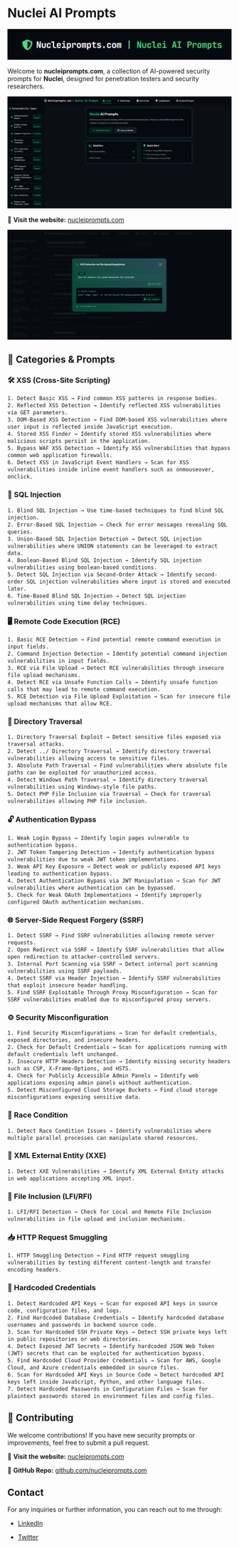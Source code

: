 
# Nuclei AI Prompts

  

![Logo](images/logo.png)

  

Welcome to **nucleiprompts.com**, a collection of AI-powered security prompts for **Nuclei**, designed for penetration testers and security researchers.

  

![Home](images/home.png)

  

🔗 **Visit the website:** [nucleiprompts.com](http://nucleiprompts.com)

  

![Prompt Example](images/prompt.png)

## 📌 Categories & Prompts

### 🛠 XSS (Cross-Site Scripting)

```
1. Detect Basic XSS → Find common XSS patterns in response bodies.
2. Reflected XSS Detection → Identify reflected XSS vulnerabilities via GET parameters.
3. DOM-Based XSS Detection → Find DOM-based XSS vulnerabilities where user input is reflected inside JavaScript execution.
4. Stored XSS Finder → Identify stored XSS vulnerabilities where malicious scripts persist in the application.
5. Bypass WAF XSS Detection → Identify XSS vulnerabilities that bypass common web application firewalls.
6. Detect XSS in JavaScript Event Handlers → Scan for XSS vulnerabilities inside inline event handlers such as onmouseover, onclick.
```

### 💾 SQL Injection

```
1. Blind SQL Injection → Use time-based techniques to find blind SQL injection.
2. Error-Based SQL Injection → Check for error messages revealing SQL queries.
3. Union-Based SQL Injection Detection → Detect SQL injection vulnerabilities where UNION statements can be leveraged to extract data.
4. Boolean-Based Blind SQL Injection → Identify SQL injection vulnerabilities using boolean-based conditions.
5. Detect SQL Injection via Second-Order Attack → Identify second-order SQL injection vulnerabilities where input is stored and executed later.
6. Time-Based Blind SQL Injection → Detect SQL injection vulnerabilities using time delay techniques.
```

### 🖥 Remote Code Execution (RCE)

```
1. Basic RCE Detection → Find potential remote command execution in input fields.
2. Command Injection Detection → Identify potential command injection vulnerabilities in input fields.
3. RCE via File Upload → Detect RCE vulnerabilities through insecure file upload mechanisms.
4. Detect RCE via Unsafe Function Calls → Identify unsafe function calls that may lead to remote command execution.
5. RCE Detection via File Upload Exploitation → Scan for insecure file upload mechanisms that allow RCE.
```

### 📂 Directory Traversal

```
1. Directory Traversal Exploit → Detect sensitive files exposed via traversal attacks.
2. Detect ../ Directory Traversal → Identify directory traversal vulnerabilities allowing access to sensitive files.
3. Absolute Path Traversal → Find vulnerabilities where absolute file paths can be exploited for unauthorized access.
4. Detect Windows Path Traversal → Identify directory traversal vulnerabilities using Windows-style file paths.
5. Detect PHP File Inclusion via Traversal → Check for traversal vulnerabilities allowing PHP file inclusion.
```

### 🔓 Authentication Bypass

```
1. Weak Login Bypass → Identify login pages vulnerable to authentication bypass.
2. JWT Token Tampering Detection → Identify authentication bypass vulnerabilities due to weak JWT token implementations.
3. Weak API Key Exposure → Detect weak or publicly exposed API keys leading to authentication bypass.
4. Detect Authentication Bypass via JWT Manipulation → Scan for JWT vulnerabilities where authentication can be bypassed.
5. Check for Weak OAuth Implementations → Identify improperly configured OAuth authentication mechanisms.
```

### 🌐 Server-Side Request Forgery (SSRF)

```
1. Detect SSRF → Find SSRF vulnerabilities allowing remote server requests.
2. Open Redirect via SSRF → Identify SSRF vulnerabilities that allow open redirection to attacker-controlled servers.
3. Internal Port Scanning via SSRF → Detect internal port scanning vulnerabilities using SSRF payloads.
4. Detect SSRF via Header Injection → Identify SSRF vulnerabilities that exploit insecure header handling.
5. Find SSRF Exploitable Through Proxy Misconfiguration → Scan for SSRF vulnerabilities enabled due to misconfigured proxy servers.
```

### ⚙️ Security Misconfiguration

```
1. Find Security Misconfigurations → Scan for default credentials, exposed directories, and insecure headers.
2. Check for Default Credentials → Scan for applications running with default credentials left unchanged.
3. Insecure HTTP Headers Detection → Identify missing security headers such as CSP, X-Frame-Options, and HSTS.
4. Check for Publicly Accessible Admin Panels → Identify web applications exposing admin panels without authentication.
5. Detect Misconfigured Cloud Storage Buckets → Find cloud storage misconfigurations exposing sensitive data.
```

### 🔀 Race Condition

```
1. Detect Race Condition Issues → Identify vulnerabilities where multiple parallel processes can manipulate shared resources.
```

### 📡 XML External Entity (XXE)

```
1. Detect XXE Vulnerabilities → Identify XML External Entity attacks in web applications accepting XML input.
```

### 📁 File Inclusion (LFI/RFI)

```
1. LFI/RFI Detection → Check for Local and Remote File Inclusion vulnerabilities in file upload and inclusion mechanisms.
```

### 📥 HTTP Request Smuggling

```
1. HTTP Smuggling Detection → Find HTTP request smuggling vulnerabilities by testing different content-length and transfer encoding headers.
```

### 🔑 Hardcoded Credentials

```
1. Detect Hardcoded API Keys → Scan for exposed API keys in source code, configuration files, and logs.
2. Find Hardcoded Database Credentials → Identify hardcoded database usernames and passwords in backend source code.
3. Scan for Hardcoded SSH Private Keys → Detect SSH private keys left in public repositories or web directories.
4. Detect Exposed JWT Secrets → Identify hardcoded JSON Web Token (JWT) secrets that can be exploited for authentication bypass.
5. Find Hardcoded Cloud Provider Credentials → Scan for AWS, Google Cloud, and Azure credentials embedded in source files.
6. Scan for Hardcoded API Keys in Source Code → Detect hardcoded API keys left inside JavaScript, Python, and other language files.
7. Detect Hardcoded Passwords in Configuration Files → Scan for plaintext passwords stored in environment files and config files.
```

## 🚀 Contributing

We welcome contributions! If you have new security prompts or improvements, feel free to submit a pull request.

🔗 **Visit the website:**  [nucleiprompts.com](http://nucleiprompts.com)

📌 **GitHub Repo:**  [github.com/nucleiprompts.com](https://github.com/huseyinstif/Nuclei-AI-Prompts)

## Contact

For any inquiries or further information, you can reach out to me through:

-   [LinkedIn](https://www.linkedin.com/in/huseyintintas/)
    
-   [Twitter](https://twitter.com/1337stif)